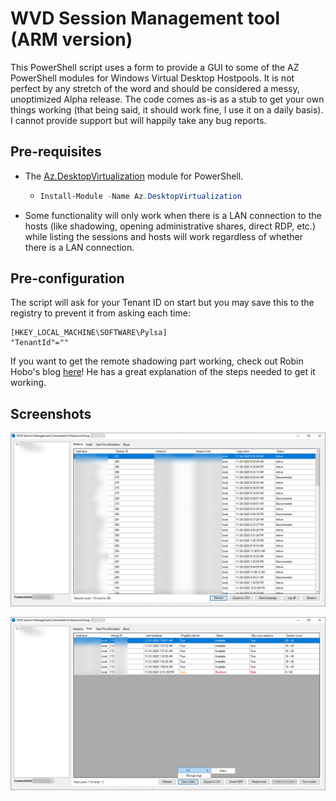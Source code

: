 # WVD Session Management tool (ARM version)

This PowerShell script uses a form to provide a GUI to some of the AZ PowerShell modules for Windows Virtual Desktop Hostpools. It is not perfect by any stretch of the word and should be considered a messy, unoptimized Alpha release. The code comes as-is as a stub to get your own things working (that being said, it should work fine, I use it on a daily basis). I cannot provide support but will happily take any bug reports.

## Pre-requisites

- The [Az.DesktopVirtualization](https://docs.microsoft.com/en-us/powershell/module/az.desktopvirtualization/?view=azps-5.1.0) module for PowerShell.

  - ```powershell
    Install-Module -Name Az.DesktopVirtualization
    ```

- Some functionality will only work when there is a LAN connection to the hosts (like shadowing, opening administrative shares, direct RDP, etc.) while listing the sessions and hosts will work regardless of whether there is a LAN connection.

## Pre-configuration

The script will ask for your Tenant ID on start but you may save this to the registry to prevent it from asking each time:

```
[HKEY_LOCAL_MACHINE\SOFTWARE\Pylsa]
"TenantId"=""
```

If you want to get the remote shadowing part working, check out Robin Hobo's blog [here](https://www.robinhobo.com/how-to-shadow-an-active-user-session-in-windows-virtual-desktop-via-remote-desktop-connection-mstc/)! He has a great explanation of the steps needed to get it working.

## Screenshots

![Session overview](https://github.com/PylsaPylsa/Powershell/raw/master/WVD/WVD%20Session%20Management%20ARM-based/Screenshots%20Sessions.png)

![Hosts overview](https://github.com/PylsaPylsa/Powershell/raw/master/WVD/WVD%20Session%20Management%20ARM-based/Screenshot%20Hosts.png)
